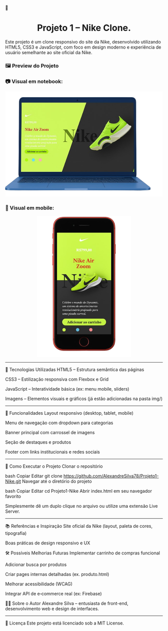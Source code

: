 🏀 <h1 alt="Projeto 1 – Nike Clone." widht="40px" align="center">Projeto 1 – Nike Clone.</h1>

Este projeto é um clone responsivo do site da Nike, desenvolvido utilizando HTML5, CSS3 e JavaScript, com foco em design moderno e experiência de usuário semelhante ao site oficial da Nike.
<br>
  <h3 href="https://alexandresilva78.github.io/Projeto1-Nike/"  alt="Site Clone Nike Publicado >Acesse o site publicado clicando aqui</h3>
<br>
  
---

📁 Estrutura do Projeto
Projeto1-Nike/
│
├── index.html          # Página inicial
├── produtos.html       # Página com listagem de produtos (opcional)
├── css/
│   └── styles.css      # Estilos principais
├── js/
│   └── main.js         # Código JavaScript
├── img/                # Imagens do projeto
│   ├── logo.png
│   ├── banner-home.jpg
│   └── ... outras imagens
└── README.md           # Documentação do projeto

---

## 🖼️ Preview do Projeto

### 📷 Visual em notebook:

<div align="center">
  <img src="./img/Clone layout Nike Notebook adaptado.png" alt="Clone layout Nike Notebook adaptado" width="600"/>
</div>

### 📱 Visual em mobile:

<div align="center">
<img src="./img/Clone layout Nike smartphones adaptado.png" alt="Clone layout Nike smartphones adaptado" width="300"/>
</div>

---

🚀 Tecnologias Utilizadas
HTML5 – Estrutura semântica das páginas

CSS3 – Estilização responsiva com Flexbox e Grid

JavaScript – Interatividade básica (ex: menu mobile, sliders)

Imagens – Elementos visuais e gráficos (já estão adicionadas na pasta img/)

---

🎨 Funcionalidades
Layout responsivo (desktop, tablet, mobile)

Menu de navegação com dropdown para categorias

Banner principal com carrossel de imagens

Seção de destaques e produtos

Footer com links institucionais e redes sociais

---

📌 Como Executar o Projeto
Clonar o repositório

bash
Copiar
Editar
git clone https://github.com/AlexandreSilva78/Projeto1-Nike.git
Navegar até o diretório do projeto

bash
Copiar
Editar
cd Projeto1-Nike
Abrir index.html em seu navegador favorito

Simplesmente dê um duplo clique no arquivo ou utilize uma extensão Live Server.

---

📚 Referências e Inspiração
Site oficial da Nike (layout, paleta de cores, tipografia)

Boas práticas de design responsivo e UX

🛠 Possíveis Melhorias Futuras
Implementar carrinho de compras funcional

Adicionar busca por produtos

Criar pages internas detalhadas (ex. produto.html)

Melhorar acessibilidade (WCAG)

Integrar API de e‑commerce real (ex: Firebase)

👨‍💻 Sobre o Autor
Alexandre Silva – entusiasta de front-end, desenvolvimento web e design de interfaces.

----

📝 Licença
Este projeto está licenciado sob a MIT License.



